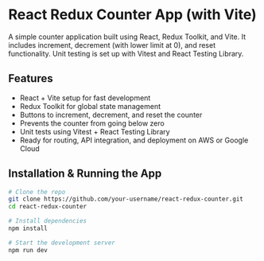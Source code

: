 # React Redux Counter App (with Vite)

A simple counter application built using React, Redux Toolkit, and Vite. It includes increment, decrement (with lower limit at 0), and reset functionality. Unit testing is set up with Vitest and React Testing Library.

## Features

- React + Vite setup for fast development
- Redux Toolkit for global state management
- Buttons to increment, decrement, and reset the counter
- Prevents the counter from going below zero
- Unit tests using Vitest + React Testing Library
- Ready for routing, API integration, and deployment on AWS or Google Cloud

## Installation & Running the App

```bash
# Clone the repo
git clone https://github.com/your-username/react-redux-counter.git
cd react-redux-counter

# Install dependencies
npm install

# Start the development server
npm run dev


```
